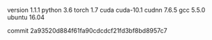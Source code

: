 version 1.1.1
python 3.6
torch 1.7
cuda cuda-10.1
cudnn 7.6.5
gcc 5.5.0
ubuntu 16.04

commit 2a93520d884f61fa90cdcdcf21fd3bf8bd8957c7